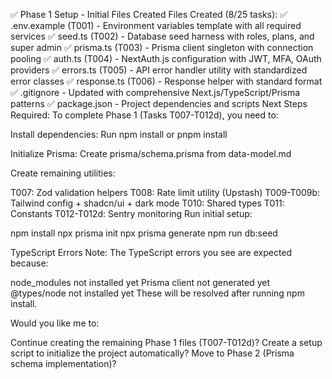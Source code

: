 ✅ Phase 1 Setup - Initial Files Created
Files Created (8/25 tasks):
✅ .env.example (T001) - Environment variables template with all required services
✅ seed.ts (T002) - Database seed harness with roles, plans, and super admin
✅ prisma.ts (T003) - Prisma client singleton with connection pooling
✅ auth.ts (T004) - NextAuth.js configuration with JWT, MFA, OAuth providers
✅ errors.ts (T005) - API error handler utility with standardized error classes
✅ response.ts (T006) - Response helper with standard format
✅ .gitignore - Updated with comprehensive Next.js/TypeScript/Prisma patterns
✅ package.json - Project dependencies and scripts
Next Steps Required:
To complete Phase 1 (Tasks T007-T012d), you need to:

Install dependencies: Run npm install or pnpm install

Initialize Prisma: Create prisma/schema.prisma from data-model.md

Create remaining utilities:

T007: Zod validation helpers
T008: Rate limit utility (Upstash)
T009-T009b: Tailwind config + shadcn/ui + dark mode
T010: Shared types
T011: Constants
T012-T012d: Sentry monitoring
Run initial setup:

npm install
npx prisma init
npx prisma generate
npm run db:seed

TypeScript Errors Note:
The TypeScript errors you see are expected because:

node_modules not installed yet
Prisma client not generated yet
@types/node not installed yet
These will be resolved after running npm install.

Would you like me to:

Continue creating the remaining Phase 1 files (T007-T012d)?
Create a setup script to initialize the project automatically?
Move to Phase 2 (Prisma schema implementation)?

